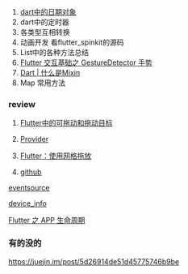 <!--
 * @Description: 
 * @Author:  bean^ <bean_4@163.com>
 * @Date: 2020-03-01 21:28:29
 * @LastEditors:  bean^ <bean_4@163.com>
 * @LastEditTime: 2020-03-11 09:56:00
 -->

1. [dart中的日期对象](https://blog.csdn.net/hxl517116279/article/details/88378238)
2. dart中的定时器
3. 各类型互相转换
4. 动画开发 看flutter_spinkit的源码
5. List中的各种方法总结
6. [Flutter 交互基础之 GestureDetector 手势](https://juejin.im/post/5d68f6305188257a2615e9f5) 
7. [Dart | 什么是Mixin](https://juejin.im/post/5bb204d3e51d450e4f38e2f6)
8. Map 常用方法

### review
1. [Flutter中的可拖动和拖动目标](https://medium.com/flutterdevs/draggable-and-drag-target-in-flutter-2513ea7c09f2)

2. [Provider](https://juejin.im/post/5d00a84fe51d455a2f22023f#heading-46)

3. [Flutter：使用网格拖放](https://stackoverflow.com/questions/50255869/flutter-drag-and-drop-with-grid)

4. [github](https://github.com/flutter-devs/flutter_dragdrop_demo)

[eventsource](https://github.com/stevenroose/dart-eventsource/blob/master/lib/eventsource.dart)

[device_info](https://github.com/flutter/plugins/blob/master/packages/device_info/lib/device_info.dart)

[Flutter 之 APP 生命周期](https://zhuanlan.zhihu.com/p/83603371)

### 有的没的
https://juejin.im/post/5d26914de51d45775746b9be